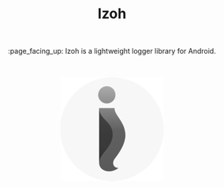<h1 align="center">Izoh</h1></br>

<p align="center">
:page_facing_up: Izoh is a lightweight logger library for Android.
</p><br>

<p align="center">
  <a href="https://github.com/behzod1996/izoh"><img width="210px" alt="Logo" src="https://github.com/behzod1996/izoh/blob/master/docs/images/01.%20izoh-logo.png?raw=true"/></a> <br>
</p>
